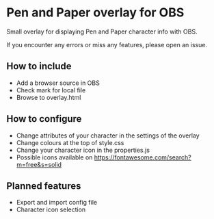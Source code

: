 # Pen and Paper overlay for OBS
Small overlay for displaying Pen and Paper character info with OBS.

If you encounter any errors or miss any features, please open an issue.


## How to include
* Add a browser source in OBS
* Check mark for local file
* Browse to overlay.html

## How to configure
* Change attributes of your character in the settings of the overlay
* Change colours at the top of style.css
* Change your character icon in the properties.js
* Possible icons available on https://fontawesome.com/search?m=free&s=solid

## Planned features
* Export and import config file
* Character icon selection